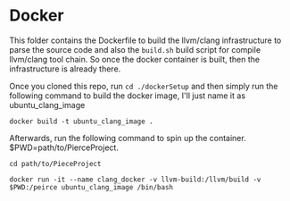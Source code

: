 # Docker 
This folder contains the Dockerfile to build the llvm/clang infrastructure to parse the source code and also the `build.sh` build script for compile llvm/clang tool chain. So once the docker container is built, then the infrastructure is already there.

Once you cloned this repo, run `cd ./dockerSetup` and then simply run the following command to build the docker image, I'll just name it as ubuntu_clang_image
```
docker build -t ubuntu_clang_image .
```

Afterwards, run the following command to spin up the container. $PWD=path/to/PierceProject.
```
cd path/to/PieceProject

docker run -it --name clang_docker -v llvm-build:/llvm/build -v $PWD:/peirce ubuntu_clang_image /bin/bash
```
